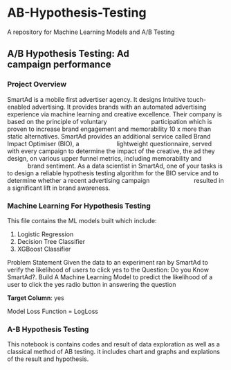 # AB-Hypothesis-Testing
A repository for Machine Learning Models and A/B Testing


## A/B Hypothesis Testing: Ad campaign performance  

### Project Overview 
SmartAd is a mobile first advertiser agency. It designs Intuitive touch-enabled advertising. It provides brands with an automated advertising experience via machine learning and creative excellence. Their company is based on the principle of voluntary                         
participation which is proven to increase brand engagement and memorability 10 x more than static alternatives. SmartAd provides an additional service called Brand Impact Optimiser (BIO), a                     
lightweight questionnaire, served with every campaign to determine the impact of the creative, the ad they design, on various upper funnel metrics, including memorability and                         
brand sentiment. As a data scientist in SmartAd, one of your tasks is to design a reliable hypothesis testing algorithm for the BIO service and to determine whether a recent advertising campaign                         
resulted in a significant lift in brand awareness. 

### Machine Learning For Hypothesis Testing
This file contains the ML models built which include:
  1. Logistic Regression
  2. Decision Tree Classifier
  3. XGBoost Classifier
  
 Problem Statement
Given the data to an experiment ran by SmartAd to verify the likelihood of users to click yes to the Question: Do you Know SmartAd?. Build A Machine Learning Model to predict the likelihood of a user to click the yes radio button in answering the question

**Target Column**: yes

Model Loss Function = LogLoss

### A-B Hypothesis Testing
This notebook is contains codes and result of data exploration as well as a classical method of AB testing. it includes chart and graphs and explations of the result and hypothesis.
